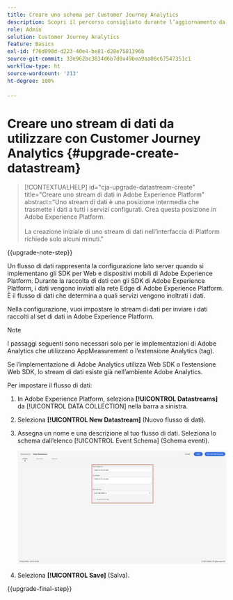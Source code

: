 ```yaml
---
title: Creare uno schema per Customer Journey Analytics
description: Scopri il percorso consigliato durante l’aggiornamento da Adobe Analytics a Customer Journey Analytics
role: Admin
solution: Customer Journey Analytics
feature: Basics
exl-id: f76d098d-d223-40e4-be81-d28e7581396b
source-git-commit: 33e962bc3834d6b7d0a49bea9aa06c67547351c1
workflow-type: ht
source-wordcount: '213'
ht-degree: 100%

---
```


# Creare uno stream di dati da utilizzare con Customer Journey Analytics {#upgrade-create-datastream}

<!-- markdownlint-disable MD034 -->

>[!CONTEXTUALHELP]
>id="cja-upgrade-datastream-create"
>title="Creare uno stream di dati in Adobe Experience Platform"
>abstract="Uno stream di dati è una posizione intermedia che trasmette i dati a tutti i servizi configurati. Crea questa posizione in Adobe Experience Platform.<br><br>La creazione iniziale di uno stream di dati nell’interfaccia di Platform richiede solo alcuni minuti."

<!-- markdownlint-enable MD034 -->

{{upgrade-note-step}}

<!-- Should we single source this instead of duplicate it? The following steps were copied from: /help/data-ingestion/aepwebsdk.md-->

Un flusso di dati rappresenta la configurazione lato server quando si implementano gli SDK per Web e dispositivi mobili di Adobe Experience Platform. Durante la raccolta di dati con gli SDK di Adobe Experience Platform, i dati vengono inviati alla rete Edge di Adobe Experience Platform. È il flusso di dati che determina a quali servizi vengono inoltrati i dati.

Nella configurazione, vuoi impostare lo stream di dati per inviare i dati raccolti al set di dati in Adobe Experience Platform.

>[!NOTE]
>
>I passaggi seguenti sono necessari solo per le implementazioni di Adobe Analytics che utilizzano AppMeasurement o l’estensione Analytics (tag).
>
>Se l’implementazione di Adobe Analytics utilizza Web SDK o l’estensione Web SDK, lo stream di dati esiste già nell’ambiente Adobe Analytics.

Per impostare il flusso di dati:

1. In Adobe Experience Platform, seleziona **[!UICONTROL Datastreams]** da [!UICONTROL DATA COLLECTION] nella barra a sinistra.

1. Seleziona **[!UICONTROL New Datastream]** (Nuovo flusso di dati).

1. Assegna un nome e una descrizione al tuo flusso di dati. Seleziona lo schema dall’elenco [!UICONTROL Event Schema] (Schema eventi).

   ![Nuovo flusso di dati](assets/new-datastream.png)

1. Seleziona **[!UICONTROL Save]** (Salva).

{{upgrade-final-step}}
